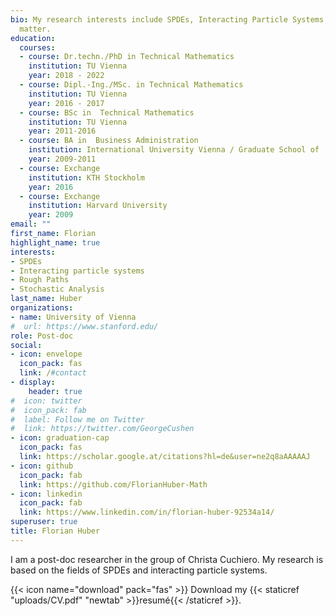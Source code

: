 ```yaml
---
bio: My research interests include SPDEs, Interacting Particle Systems, Rough Paths and Stochastic Analysis
  matter.
education:
  courses:
  - course: Dr.techn./PhD in Technical Mathematics
    institution: TU Vienna
    year: 2018 - 2022
  - course: Dipl.-Ing./MSc. in Technical Mathematics
    institution: TU Vienna
    year: 2016 - 2017
  - course: BSc in  Technical Mathematics
    institution: TU Vienna
    year: 2011-2016
  - course: BA in  Business Administration
    institution: International University Vienna / Graduate School of     Business Studies Belgrade
    year: 2009-2011
  - course: Exchange
    institution: KTH Stockholm
    year: 2016
  - course: Exchange
    institution: Harvard University
    year: 2009
email: ""
first_name: Florian
highlight_name: true
interests:
- SPDEs
- Interacting particle systems
- Rough Paths
- Stochastic Analysis
last_name: Huber
organizations:
- name: University of Vienna
#  url: https://www.stanford.edu/
role: Post-doc
social:
- icon: envelope
  icon_pack: fas
  link: /#contact
- display:
    header: true
#  icon: twitter
#  icon_pack: fab
#  label: Follow me on Twitter
#  link: https://twitter.com/GeorgeCushen
- icon: graduation-cap
  icon_pack: fas
  link: https://scholar.google.at/citations?hl=de&user=ne2q8aAAAAAJ
- icon: github
  icon_pack: fab
  link: https://github.com/FlorianHuber-Math
- icon: linkedin
  icon_pack: fab
  link: https://www.linkedin.com/in/florian-huber-92534a14/
superuser: true
title: Florian Huber
---
```


I am a post-doc researcher in the group of Christa Cuchiero. My research is based on the fields of SPDEs and interacting particle systems.


{{< icon name="download" pack="fas" >}} Download my {{< staticref "uploads/CV.pdf" "newtab" >}}resumé{{< /staticref >}}.
